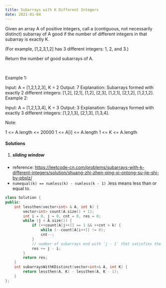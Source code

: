 ```yaml
---
title: Subarrays with K Different Integers
date: 2021-01-04
---
```

Given an array A of positive integers, call a (contiguous, not necessarily distinct) subarray of A good if the number of different integers in that subarray is exactly K.

(For example, [1,2,3,1,2] has 3 different integers: 1, 2, and 3.)

Return the number of good subarrays of A.

 

Example 1:

Input: A = [1,2,1,2,3], K = 2
Output: 7
Explanation: Subarrays formed with exactly 2 different integers: [1,2], [2,1], [1,2], [2,3], [1,2,1], [2,1,2], [1,2,1,2].
Example 2:

Input: A = [1,2,1,3,4], K = 3
Output: 3
Explanation: Subarrays formed with exactly 3 different integers: [1,2,1,3], [2,1,3], [1,3,4].
 

Note:

1 <= A.length <= 20000
1 <= A[i] <= A.length
1 <= K <= A.length

#### Solutions

1. ##### sliding window

- reference: https://leetcode-cn.com/problems/subarrays-with-k-different-integers/solution/shuang-zhi-zhen-qing-xi-ontong-su-jie-shi-by-pbslz/
- `numequal(k) == numless(k) - numless(k - 1)` .less means less than or equal to.

```cpp
class Solution {
public:
    int lessthen(vector<int> & A, int k) {
        vector<int> count(A.size() + 1);
        int i = 0, j = 0, cnt = 0, res = 0;
        while (j < A.size()) {
            if (++count[A[j++]] == 1 && ++cnt > k) {
                while (--count[A[i++]] != 0);
                cnt--;
            }
            // number of subarrays end with `j - 1` that satisfies the requirement.
            res += j - i;
        }
        return res;
    }
    int subarraysWithKDistinct(vector<int>& A, int K) {
        return lessthen(A, K) - lessthen(A, K - 1);
    }
};
```